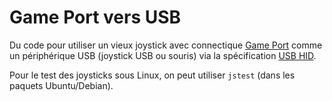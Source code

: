# Game Port vers USB

Du code pour utiliser un vieux joystick avec connectique [Game Port](http://pinouts.ru/Inputs/GameportPC_pinout.shtml) comme un périphérique USB (joystick USB ou souris) via la spécification [USB HID](https://en.wikipedia.org/wiki/USB_human_interface_device_class).

Pour le test des joysticks sous Linux, on peut utiliser `jstest` (dans les paquets Ubuntu/Debian).